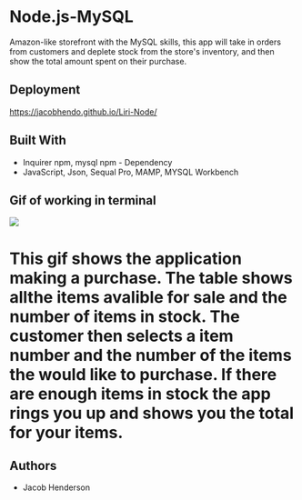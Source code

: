 # Node.js-MySQL
Amazon-like storefront with the MySQL skills, this app will take in orders from customers and deplete stock from the store's inventory, and then 
show the total amount spent on their purchase.



## Deployment

https://jacobhendo.github.io/Liri-Node/

## Built With

*    Inquirer npm, mysql npm - Dependency 
*   JavaScript, Json, Sequal Pro, MAMP, MYSQL Workbench

## Gif of working in terminal
![](http://recordit.co/IMb1hlAf1d)
# This gif shows the application making a purchase. The table shows allthe items avalible for sale and the number of items in stock. The customer then selects a item number and the number of the items the would like to purchase. If there are enough items in stock the app rings you up and shows you the total for your items.


## Authors

* Jacob Henderson

